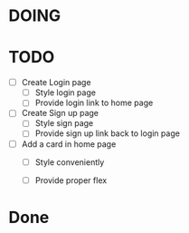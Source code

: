 # DOING

# TODO

- [ ] Create Login page
  - [ ] Style login page
  - [ ] Provide login link to home page

- [ ] Create Sign up page
  - [ ] Style sign page
  - [ ] Provide sign up link back to login page

- [ ] Add a card in home page
  - [ ] Style conveniently
  - [ ] Provide proper flex


# Done
